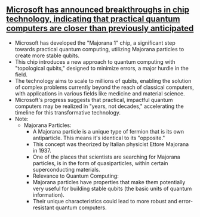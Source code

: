 ## [Microsoft has announced breakthroughs in chip technology, indicating that practical quantum computers are closer than previously anticipated](https://news.microsoft.com/source/features/innovation/microsofts-majorana-1-chip-carves-new-path-for-quantum-computing/)
- Microsoft has developed the "Majorana 1" chip, a significant step towards practical quantum computing, utilizing Majorana particles to create more stable qubits.
- This chip introduces a new approach to quantum computing with "topological qubits," designed to minimize errors, a major hurdle in the field.
- The technology aims to scale to millions of qubits, enabling the solution of complex problems currently beyond the reach of classical computers, with applications in various fields like medicine and material science.
- Microsoft's progress suggests that practical, impactful quantum computers may be realized in "years, not decades," accelerating the timeline for this transformative technology.
- Note:
  - Majorana Particles:
    - A Majorana particle is a unique type of fermion that is its own antiparticle. This means it's identical to its "opposite."   
    - This concept was theorized by Italian physicist Ettore Majorana in 1937.   
    - One of the places that scientists are searching for Majorana particles, is in the form of quasiparticles, within certain superconducting materials.   
    - Relevance to Quantum Computing:
    - Majorana particles have properties that make them potentially very useful for building stable qubits (the basic units of quantum information).   
    - Their unique characteristics could lead to more robust and error-resistant quantum computers.

   

